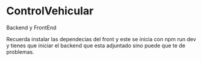 # ControlVehicular
Backend y FrontEnd

Recuerda instalar las dependecias del front y este se inicia con npm run dev y tienes que iniciar el backend que esta adjuntado sino puede que te de problemas.
